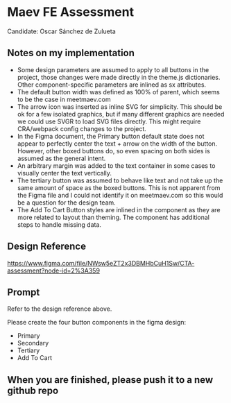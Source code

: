 # Maev FE Assessment

Candidate: Oscar Sánchez de Zulueta

## Notes on my implementation

- Some design parameters are assumed to apply to all buttons in the project, those changes were made directly in the theme.js dictionaries. Other component-specific parameters are inlined as sx attributes.
- The default button width was defined as 100% of parent, which seems to be the case in meetmaev.com
- The arrow icon was inserted as inline SVG for simplicity. This should be ok for a few isolated graphics, but if many different graphics are needed we could use SVGR to load SVG files directly. This might require CRA/webpack config changes to the project.
- In the Figma document, the Primary button default state does not appear to perfectly center the text + arrow on the width of the button. However, other boxed buttons do, so even spacing on both sides is assumed as the general intent.
- An arbitrary margin was added to the text container in some cases to visually center the text vertically.
- The tertiary button was assumed to behave like text and not take up the same amount of space as the boxed buttons. This is not apparent from the Figma file and I could not identify it on meetmaev.com so this would be a question for the design team.
- The Add To Cart Button styles are inlined in the component as they are more related to layout than theming. The component has additional steps to handle missing data.

## Design Reference

https://www.figma.com/file/NWsw5eZT2x3DBMHbCuH1Sw/CTA-assessment?node-id=2%3A359

## Prompt

Refer to the design reference above.

Please create the four button components in the figma design:

- Primary
- Secondary
- Tertiary
- Add To Cart

## When you are finished, please push it to a new github repo
